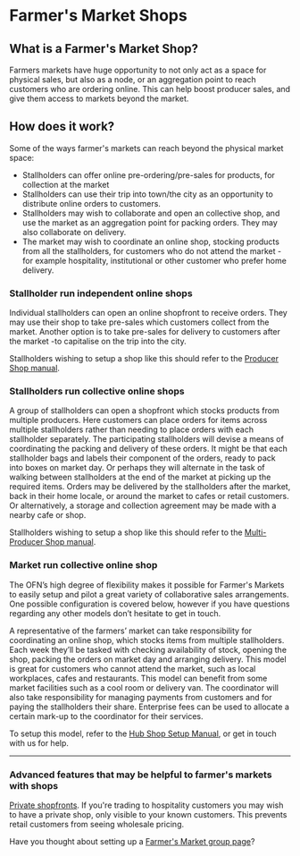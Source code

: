 # Farmer's Market Shops

## What is a Farmer's Market Shop?

Farmers markets have huge opportunity to not only act as a space for physical sales, but also as a node, or an aggregation point to reach customers who are ordering online. This can help boost producer sales, and give them access to markets beyond the market.

## How does it work?

Some of the ways farmer's markets can reach beyond the physical market space:

* Stallholders can offer online pre-ordering/pre-sales for products, for collection at the market
* Stallholders can use their trip into town/the city as an opportunity to distribute online orders to customers.
* Stallholders may wish to collaborate and open an collective shop, and use the market as an aggregation point for packing orders. They may also collaborate on delivery.
* The market may wish to coordinate an online shop, stocking products from all the stallholders, for customers who do not attend the market - for example hospitality, institutional or other customer who prefer home delivery.

### Stallholder run independent online shops

Individual stallholders can open an online shopfront to receive orders. They may use their shop to take pre-sales which customers collect from the market. Another option is to take pre-sales for delivery to customers after the market -to capitalise on the trip into the city.

Stallholders wishing to setup a shop like this should refer to the [Producer Shop manual](/producer-set-up-guide.md).

### Stallholders run collective online shops

A group of stallholders can open a shopfront which stocks products from multiple producers. Here customers can place orders for items across multiple stallholders rather than needing to place orders with each stallholder separately. The participating stallholders will devise a means of coordinating the packing and delivery of these orders. It might be that each stallholder bags and labels their component of the orders, ready to pack into boxes on market day. Or perhaps they will alternate in the task of walking between stallholders at the end of the market at picking up the required items. Orders may be delivered by the stallholders after the market, back in their home locale, or around the market to cafes or retail customers. Or alternatively, a storage and collection agreement may be made with a nearby cafe or shop.

Stallholders wishing to setup a shop like this should refer to the [Multi-Producer Shop manual](/multi-farm-shop.md).

### Market run collective online shop

The OFN’s high degree of flexibility makes it possible for Farmer's Markets to easily setup and pilot a great variety of collaborative sales arrangements. One possible configuration is covered below, however if you have questions regarding any other models don’t hesitate to get in touch.

A representative of the farmers’ market can take responsibility for coordinating an online shop, which stocks items from multiple stallholders. Each week they’ll be tasked with checking availability of stock, opening the shop, packing the orders on market day and arranging delivery. This model is great for customers who cannot attend the market, such as local workplaces, cafes and restaurants. This model can benefit from some market facilities such as a cool room or delivery van. The coordinator will also take responsibility for managing payments from customers and for paying the stallholders their share. Enterprise fees can be used to allocate a certain mark-up to the coordinator for their services.

To setup this model, refer to the [Hub Shop Setup Manual](/hubs-set-up-guide.md), or get in touch with us for help.

---

### Advanced features that may be helpful to farmer's markets with shops

[Private shopfronts](/private-shopfront.md). If you're trading to hospitality customers you may wish to have a private shop, only visible to your known customers. This prevents retail customers from seeing wholesale pricing.

Have you thought about setting up a [Farmer's Market group page](/farmers-market.md)?

